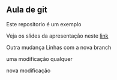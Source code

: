 ## Aula de git

Este repositorio é um exemplo

<!-- CLI - Command line interface -->

Veja os slides da apresentação neste [link](https://hackmd.io/4rsOfucqTH2INdJrfnusMw)

Outra mudança
Linhas com a nova branch

uma modificação qualquer

nova modificação
